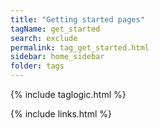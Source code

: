 ```yaml
---
title: "Getting started pages"
tagName: get_started
search: exclude
permalink: tag_get_started.html
sidebar: home_sidebar
folder: tags
---
```

{% include taglogic.html %}

{% include links.html %}
